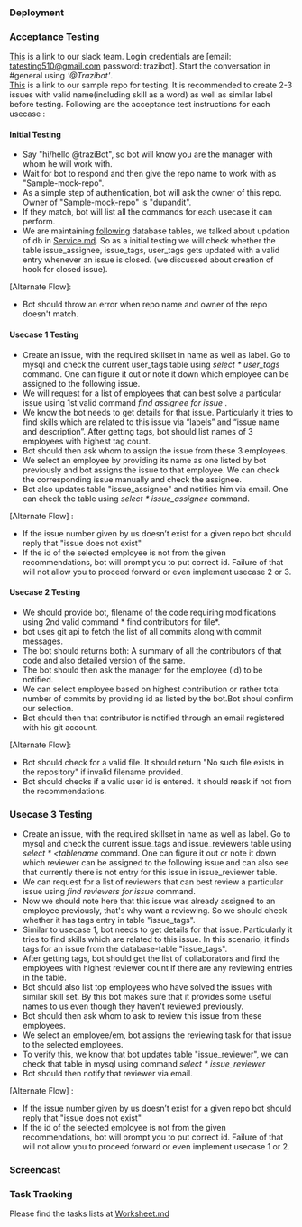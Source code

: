 ### Deployment


### Acceptance Testing

[This](https://projectteam510.slack.com/messages/C6VUEBQEM/) is a link to our slack team. Login credentials are [email: tatesting510@gmail.com password: trazibot]. Start the conversation in #general using *'@Trazibot'*. <br />
[This](https://github.ncsu.edu/dupandit/Sample-mock-repo) is a link to our sample repo for testing. It is recommended to create 2-3 issues with valid name(including skill as a word) as well as similar label before testing. 
Following are the acceptance test instructions for each usecase :

#### Initial Testing

* Say "hi/hello @traziBot", so bot will know you are the manager with whom he will work with.
* Wait for bot to respond and then give the repo name to work with as "Sample-mock-repo". 
* As a simple step of authentication, bot will ask the owner of this repo. Owner of "Sample-mock-repo" is "dupandit".
* If they match, bot will list all the commands for each usecase it can perform.
* We are maintaining [following](https://github.ncsu.edu/sbshete/CSC-510-Project/blob/milestone3/database/database.md) database tables, we talked about updation of db in [Service.md](https://github.ncsu.edu/sbshete/CSC-510-Project/blob/milestone3/SERVICE.md). So as a initial testing we will check whether the table issue_assignee, issue_tags, user_tags gets updated with a valid entry whenever an issue is closed. (we discussed about creation of hook for closed issue).

[Alternate Flow]:
* Bot should throw an error when repo name and owner of the repo doesn't match.

#### Usecase 1 Testing
* Create an issue, with the required skillset in name as well as label. Go to mysql and check the current user_tags table using *select * user_tags* command. One can figure it out or note it down which employee can be assigned to the following issue.
* We will request for a list of employees that can best solve a particular issue using 1st valid command *find assignee for issue <no>*.
* We know the bot needs to get details for that issue. Particularly it tries to find skills which are related to this issue via “labels” and “issue name and description”. After getting tags, bot should list names of 3 employees with highest tag count.
* Bot should then ask whom to assign the issue from these 3 employees.
* We select an employee by providing its name as one listed by bot previously and bot assigns the issue to that employee. We can check the corresponding issue manually and check the assignee.
* Bot also updates table "issue_assignee" and notifies him via email. One can check the table using *select * issue_assignee* command.

[Alternate Flow] :
* If the issue number given by us doesn’t exist for a given repo bot should reply that "issue does not exist"
* If the id of the selected employee is not from the given recommendations, bot will prompt you to put correct id. Failure of that will not allow you to proceed forward or even implement usecase 2 or 3.

#### Usecase 2 Testing
* We should provide bot, filename of the code requiring modifications using 2nd valid command * find contributors for file*.
* bot uses git api to fetch the list of all commits along with commit messages.
* The bot should returns both: A summary of all the contributors of that code and also detailed version of the same.
* The bot should then ask the manager for the employee (id) to be notified.
* We can select employee based on highest contribution or rather total number of commits by providing id as listed by the bot.Bot shoul confirm our selection.
* Bot should then that contributor is notified through an email registered with his git account.

[Alternate Flow]:
* Bot should check for a valid file. It should return "No such file exists in the repository" if invalid filename provided.
* Bot should checks if a valid user id is entered. It should reask if not from the recommendations.

### Usecase 3 Testing
* Create an issue, with the required skillset in name as well as label. Go to mysql and check the current issue_tags and issue_reviewers table using *select * <tablename* command. One can figure it out or note it down which reviewer can be assigned to the following issue and can also see that currently there is not entry for this issue in issue_reviewer table.
* We can request for a list of reviewers that can best review a particular issue using *find reviewers for issue <no>* command.
* Now we should note here that this issue was already assigned to an employee previously, that's why want a reviewing. So we should check whether it has tags entry in table "issue_tags".
* Similar to usecase 1, bot needs to get details for that issue. Particularly it tries to find skills which are related to this issue. In this scenario, it finds tags for an issue from the database-table "issue_tags".
* After getting tags, bot should get the list of collaborators and find the employees with highest reviewer count if there are any reviewing entries in the table.
* Bot should also list top employees who have solved the issues with similar skill set. By this bot makes sure that it provides some useful names to us even though they haven't reviewed previously.
* Bot should then ask whom to ask to review this issue from these employees.
* We select an employee/em, bot assigns the reviewing task for that issue to the selected employees.
* To verify this, we know that bot updates table "issue_reviewer", we can check that table in mysql using command *select * issue_reviewer* 
* Bot should then notify that reviewer via email.
  
[Alternate Flow] :
* If the issue number given by us doesn’t exist for a given repo bot should reply that "issue does not exist"
* If the id of the selected employee is not from the given recommendations, bot will prompt you to put correct id. Failure of that will not allow you to proceed forward or even implement usecase 1 or 2.
  

### Screencast

### Task Tracking  

Please find the tasks lists at [Worksheet.md](https://github.ncsu.edu/sbshete/CSC-510-Project/blob/milestone-deploy/WORKSHEET.md)






